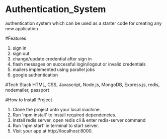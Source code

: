 # Authentication_System
  authentication system which can be used as a starter code for creating any new application
  
#Features
1) sign in
2) sign out
3) change/update credential after sign in
4) flash messages on successful login/logout or invalid credentials
5) mailers implemented using parallel jobs
6) google authentication

#Tech Stack
  HTML, CSS, Javascript, Node.js, MongoDB, Express.js, redis, nodemailer, passport
  
#How to Install Project
1) Clone the project onto your local machine.
2) Run 'npm install' to install required dependencies.
3) install redis server, open redis cli & enter redis-server command
4) Run 'npm start' in terminal to start server.
5) Visit your app at http://localhost:8000.

